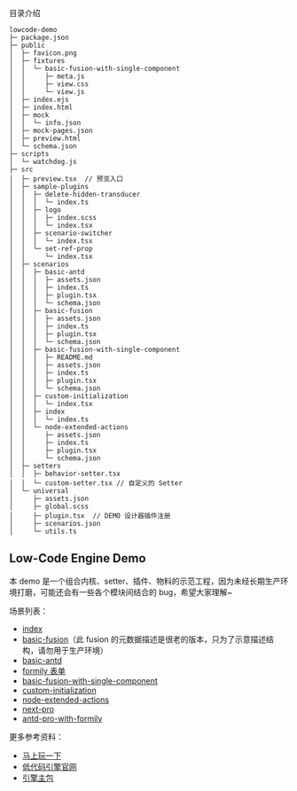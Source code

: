 目录介绍
```
lowcode-demo
├─ package.json
├─ public
│  ├─ favicon.png
│  ├─ fixtures
│  │  └─ basic-fusion-with-single-component
│  │     ├─ meta.js
│  │     ├─ view.css
│  │     └─ view.js
│  ├─ index.ejs
│  ├─ index.html
│  ├─ mock
│  │  └─ info.json
│  ├─ mock-pages.json
│  ├─ preview.html
│  └─ schema.json
├─ scripts
│  └─ watchdog.js
├─ src
│  ├─ preview.tsx  // 预览入口
│  ├─ sample-plugins
│  │  ├─ delete-hidden-transducer
│  │  │  └─ index.ts
│  │  ├─ logo
│  │  │  ├─ index.scss
│  │  │  └─ index.tsx
│  │  ├─ scenario-switcher
│  │  │  └─ index.tsx
│  │  └─ set-ref-prop
│  │     └─ index.tsx
│  ├─ scenarios
│  │  ├─ basic-antd
│  │  │  ├─ assets.json
│  │  │  ├─ index.ts
│  │  │  ├─ plugin.tsx
│  │  │  └─ schema.json
│  │  ├─ basic-fusion
│  │  │  ├─ assets.json
│  │  │  ├─ index.ts
│  │  │  ├─ plugin.tsx
│  │  │  └─ schema.json
│  │  ├─ basic-fusion-with-single-component
│  │  │  ├─ README.md
│  │  │  ├─ assets.json
│  │  │  ├─ index.ts
│  │  │  ├─ plugin.tsx
│  │  │  └─ schema.json
│  │  ├─ custom-initialization
│  │  │  └─ index.tsx
│  │  ├─ index
│  │  │  └─ index.ts
│  │  └─ node-extended-actions
│  │     ├─ assets.json
│  │     ├─ index.ts
│  │     ├─ plugin.tsx
│  │     └─ schema.json
│  ├─ setters
│  │  ├─ behavior-setter.tsx
│  │  └─ custom-setter.tsx // 自定义的 Setter
│  └─ universal
│     ├─ assets.json
│     ├─ global.scss
│     ├─ plugin.tsx  // DEMO 设计器插件注册
│     ├─ scenarios.json
│     └─ utils.ts
```
## Low-Code Engine Demo

本 demo 是一个组合内核、setter、插件、物料的示范工程，因为未经长期生产环境打磨，可能还会有一些各个模块间结合的 bug，希望大家理解~

场景列表：

- [index](https://lowcode-engine.cn/demo/index.html)
- [basic-fusion](https://lowcode-engine.cn/demo/basic-fusion.html)（此 fusion 的元数据描述是很老的版本，只为了示意描述结构，请勿用于生产环境）
- [basic-antd](https://lowcode-engine.cn/demo/basic-antd.html)
- [formily 表单](https://lowcode-engine.cn/demo/basic-formily.html)
- [basic-fusion-with-single-component](https://lowcode-engine.cn/demo/basic-fusion-with-single-component.html)
- [custom-initialization](https://lowcode-engine.cn/demo/custom-initialization.html)
- [node-extended-actions](https://lowcode-engine.cn/demo/node-extended-actions.html)
- [next-pro](https://lowcode-engine.cn/demo/next-pro.html)
- [antd-pro-with-formily](https://lowcode-engine.cn/demo/antd-pro-with-formily.html)

更多参考资料：

- [马上玩一下](https://lowcode-engine.cn/demo/index.html)
- [低代码引擎官网](http://lowcode-engine.cn)
- [引擎主包](https://github.com/alibaba/lowcode-engine)

